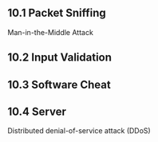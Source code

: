 

## 10.1 Packet Sniffing


Man-in-the-Middle Attack



## 10.2 Input Validation




## 10.3 Software Cheat




## 10.4 Server

Distributed denial-of-service attack (DDoS)



